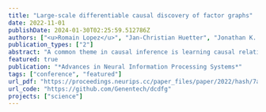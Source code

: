 ```yaml
---
title: "Large-scale differentiable causal discovery of factor graphs"
date: 2022-11-01
publishDate: 2024-01-30T02:25:59.512786Z
authors: ["<u>Romain Lopez</u>", "Jan-Christian Huetter", "Jonathan K. Pritchard", "Aviv Regev"]
publication_types: ["2"]
abstract: "A common theme in causal inference is learning causal relationships between observed variables, also known as causal discovery. This is usually a daunting task, given the large number of candidate causal graphs and the combinatorial nature of the search space. Perhaps for this reason, most research has so far focused on relatively small causal graphs, with up to hundreds of nodes. However, recent advances in fields like biology enable generating experimental data sets with thousands of interventions followed by rich profiling of thousands of variables, raising the opportunity and urgent need for large causal graph models. Here, we introduce the notion of factor directed acyclic graphs (f-DAGs) as a way to restrict the search space to non-linear low-rank causal interaction models. Combining this novel structural assumption with recent advances that bridge the gap between causal discovery and continuous optimization, we achieve causal discovery on thousands of variables. Additionally, as a model for the impact of statistical noise on this estimation procedure, we study a model of edge perturbations of the f-DAG skeleton based on random graphs and quantify the effect of such perturbations on the f-DAG rank. This theoretical analysis suggests that the set of candidate f-DAGs is much smaller than the whole DAG space and thus more statistically robust in the high-dimensional regime where the underlying skeleton is hard to assess. We propose Differentiable Causal Discovery of Factor Graphs (DCD-FG), a scalable implementation of f-DAG constrained causal discovery for high-dimensional interventional data. DCD-FG uses a Gaussian non-linear low-rank structural equation model and shows significant improvements compared to state-of-the-art methods in both simulations as well as a recent large-scale single-cell RNA sequencing data set with hundreds of genetic interventions."
featured: true
publication: "*Advances in Neural Information Processing Systems*"
tags: ["conference", "featured"]
url_pdf: "https://proceedings.neurips.cc/paper_files/paper/2022/hash/7a8fa1382ea068f3f402b72081df16be-Abstract-Conference.html"
url_code: "https://github.com/Genentech/dcdfg"
projects: ["science"]
---
```


